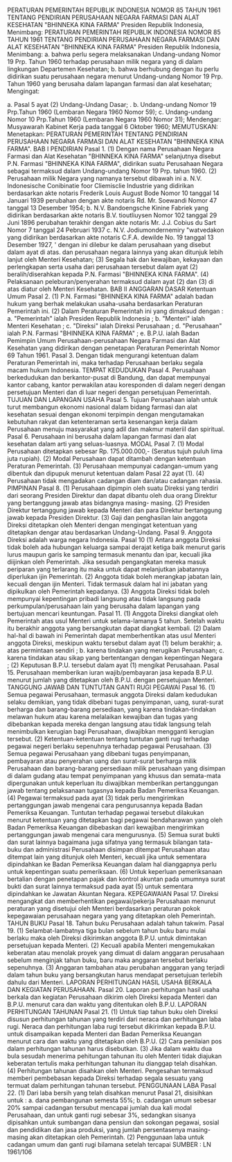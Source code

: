  PERATURAN PEMERINTAH REPUBLIK INDONESIA NOMOR 85 TAHUN 1961 TENTANG PENDIRIAN PERUSAHAAN NEGARA FARMASI DAN ALAT KESEHATAN "BHINNEKA KINA FARMA" Presiden Republik Indonesia, Menimbang: PERATURAN PEMERINTAH REPUBLIK INDONESIA NOMOR 85 TAHUN 1961 TENTANG PENDIRIAN PERUSAHAAN NEGARA FARMASI DAN ALAT KESEHATAN "BHINNEKA KINA FARMA" Presiden Republik Indonesia, Menimbang:
a. bahwa perlu segera melaksanakan Undang-undang Nomor 19 Prp. Tahun 1960 terhadap perusahaan milik negara yang di dalam lingkungan Departemen Kesehatan;
b. bahwa berhubung dengan itu perlu didirikan suatu perusahaan negara menurut Undang-undang Nomor 19 Prp. Tahun 1960 yang berusaha dalam lapangan farmasi dan alat kesehatan;
Mengingat:

a. Pasal 5 ayat (2) Undang-Undang Dasar;
. b. Undang-undang Nomor 19 Prp.Tahun 1960 (Lembaran Negara 1960 Nomor 59);
c. Undang-undang Nomor 10 Prp.Tahun 1960 (Lembaran Negara 1960 Nomor 31); Mendengar: Musyawarah Kabinet Kerja pada tanggal 6 Oktober 1960;
MEMUTUSKAN:
 Menetapkan: PERATURAN PEMERINTAH TENTANG PENDIRIAN PERUSAHAAN NEGARA FARMASI DAN ALAT KESEHATAN "BHINNEKA KINA FARMA". BAB I PENDIRIAN Pasal 1. (1) Dengan nama Perusahaan Negara Farmasi dan Alat Kesehatan "BHINNEKA KINA FARMA" selanjutnya disebut P.N. Farmasi "BHINNEKA KINA FARMA", didirikan suatu Perusahaan Negara sebagai termaksud dalam Undang-undang Nomor 19 Prp. tahun 1960. (2) Perusahaan milik Negara yang namanya tersebut dibawah ini a. N.V. Indonesische Conibinatie foor Cliemisclie Industrie yang didirikan berdasarkan akte notaris Frederik Louis August Bode Nomor 10 tanggal 14 Januari 1939 perubahan dengan akte notaris Rd. Mr. Soewandi Nomor 47 tanggal 13 Desember 1954;
b. N.V. Bandoengsche Kinine Fabriek yang didirikan berdasarkan akte notaris B.V. tioutliuysen Nomor 102 tanggal 29 Juni 1896 perubahan terakhir dengan akte notaris Mr. J.J. Cobius du Sart Nomor 7 tanggal 24 Pebruari 1937 c. N.V. Jodiumondernemiry "watvedakon yang didirikan berdasarkan akte notaris C.F.A. dewilde No. 19 tanggal 13 Desember 1927, ' dengan ini dilebur ke dalam perusahaan yang disebut dalam ayat di atas. dan perusahaan negara lainnya yang akan ditunjuk lebih lanjut oleh Menteri Kesehatan;
(3) Segala hak dan kewajiban, kekayaan dan perlengkapan serta usaha dari perusahaan tersebut dalam ayat (2) beralih/diserahkan kepada P.N. Farmasi "BHINNEKA KINA FARMA". (4) Pelaksanaan peleburan/penyerahan termaksud dalam ayat (2) dan (3) di atas diatur oleh Menteri Kesehatan. BAB II ANGGARAN DASAR Ketentuan Umum Pasal 2. (1) P.N. Farmasi "BHINNEKA KINA FARMA" adalah badan hukum yang berhak melakukan usaha-usaha berdasarkan Peraturan Pemerintah ini. (2) Dalam Peraturan Pemerintah ini yang dimaksud dengan :
a. "Pemerintah" ialah Presiden Republik Indonesia ;
b. "Menteri" ialah Menteri Kesehatan ;
c. "Direksi" ialah Direksi Perusahaan ;
d. "Perusahaan" ialah P.N. Farmasi "BHINNEKA KINA FARMA" ;
e. B.P.U. ialah Badan Pemimpin Umum Perusahaan-perusahaan Negara Farmasi dan Alat Kesehatan yang didirikan dengan penetapan Peraturan Pemerintah Nomor 69 Tahun 1961. Pasal 3. Dengan tidak mengurangi ketentuan dalam Peraturan Pemerintah ini, maka terhadap Perusahaan berlaku segala macam hukum Indonesia. TEMPAT KEDUDUKAN Pasal 4. Perusahaan berkedudukan dan berkantor-pusat di Bandung, dan dapat mempunyai kantor cabang, kantor perwakilan atau koresponden di dalam negeri dengan persetujuan Menteri dan di luar negeri dengan persetujuan Pemerintah. TUJUAN DAN LAPANGAN USAHA Pasal 5. Tujuan Perusahaan ialah untuk turut membangun ekonomi nasional dalam bidang farmasi dan alat kesehatan sesuai dengan ekonomi terpimpin dengan mengutamakan kebutuhan rakyat dan ketenteraman serta kesenangan kerja dalam Perusahaan menuju masyarakat yang adil dan makmur materiil dan spiritual. Pasal 6. Perusahaan ini berusaha dalam lapangan farmasi dan alat kesehatan dalam arti yang seluas-luasnya. MODAL Pasal 7. (1) Modal Perusahaan ditetapkan sebesar Rp. 175.000.000,- (Seratus tujuh puluh lima juta rupiah). (2) Modal Perusahaan dapat ditambah dengan ketentuan Peraturan Pemerintah. (3) Perusahaan mempunyai cadangan-umum yang dibentuk dan dipupuk menurut ketentuan dalam Pasal 22 ayat (1). (4) Perusahaan tidak mengadakan cadangan diam dan/atau cadangan rahasia. PIMPINAN Pasal 8. (1) Perusahaan dipimpin oleh suatu Direksi yang terdiri dari seorang Presiden Direktur dan dapat dibantu oleh dua orang Direktur yang bertanggung jawab atas bidangnya masing- masing. (2) Presiden Direktur tertanggung jawab kepada Menteri dan para Direktur bertanggung jawab kepada Presiden Direktur. (3) Gaji dan penghasilan lain anggota Direksi ditetapkan oleh Menteri dengan mengingat ketentuan yang ditetapkan dengar atau berdasarkan Undang-Undang. Pasal 9. Anggota Direksi adalah warga negara Indonesia. Pasal 10 (1) Antara anggota Direksi tidak boleh ada hubungan keluarga sampai derajat ketiga baik menurut garis lurus maupun garis ke samping termasuk menantu dan ipar, kecuali jika diijinkan oleh Pemerintah. Jika sesudah pengangkatan mereka masuk periparan yang terlarang itu maka untuk dapat melanjutkan jabatannya diperlukan ijin Pemerintah. (2) Anggota tidak boleh merangkap jabatan lain, kecuali dengan ijin Menteri. Tidak termasuk dalam hal ini jabatan yang dipikulkan oleh Pemerintah kepadanya. (3) Anggota Direksi tidak boleh mempunyai kepentingan pribadi langsung atau tidak langsung pada perkumpulan/perusahaan lain yang berusaha dalam lapangan yang bertujuan mencari keuntungan. Pasal 11. (1) Anggota Direksi diangkat oleh Pemerintah atas usul Menteri untuk selama-lamanya 5 tahun. Setelah waktu itu berakhir anggota yang bersangkutan dapat diangkat kembali. (2) Dalam hal-hal di bawah ini Pemerintah dapat memberhentikan atas usul Menteri anggota Direksi, meskipun waktu tersebut dalam ayat (1) belum berakhir;
a. atas permintaan sendiri ;
b. karena tindakan yang merugikan Perusahaan;
c. karena tindakan atau sikap yang bertentangan dengan kepentingan Negara ;
(2) Keputusan B.P.U. tersebut dalam ayat (1) mengikat Perusahaan. Pasal 15. Perusahaan memberikan iuran wajib/pembayaran jasa kepada B.P.U. menurut jumlah yang ditetapkan oleh B.P.U. dengan persetujuan Menteri. TANGGUNG JAWAB DAN TUNTUTAN GANTI RUGI PEGAWAI Pasal 16. (1) Semua pegawai Perusahaan, termasuk anggota Direksi dalam kedudukan selaku demikian, yang tidak dibebani tugas penyimpanan, uang, surat-surat berharga dan barang-barang persediaan, yang karena tindakan-tindakan melawan hukum atau karena melalaikan kewajiban dan tugas yang dibebankan kepada mereka dengan langsung atau tidak langsung telah menimbulkan kerugian bagi Perusahaan, diwajibkan mengganti kerugian tersebut. (2) Ketentuan-ketentuan tentang tuntutan ganti rugi terhadap pegawai negeri berlaku sepenuhnya terhadap pegawai Perusahaan. (3) Semua pegawai Perusahaan yang dibebani tugas penyimpanan, pembayaran atau penyerahan uang dan surat-surat berharga milik Perusahaan dan barang-barang persediaan milik perusahaan yang disimpan di dalam gudang atau tempat penyimpanan yang khusus dan semata-mata dipergunakan untuk keperluan itu diwajibkan memberikan pertanggungan jawab tentang pelaksanaan tugasnya kepada Badan Pemeriksa Keuangan. (4) Pegawai termaksud pada ayat (3) tidak perlu mengirimkan pertanggungan jawab mengenai cara pengurusannya kepada Badan Pemeriksa Keuangan. Tuntutan terhadap pegawai tersebut dilakukan menurut ketentuan yang ditetapkan bagi pegawai bendaharawan yang oleh Badan Pemeriksa Keuangan dibebaskan dari kewajiban mengirimkan pertanggungan jawab mengenai cara mengurusnya. (5) Semua surat bukti dan surat lainnya bagaimana juga sifatnya yang termasuk bilangan tata-buku dan administrasi Perusahaan disimpan ditempat Perusahaan atau ditempat lain yang ditunjuk oleh Menteri, kecuali jika untuk sementara dipindahkan ke Badan Pemeriksa Keuangan dalam hal dianggapnya perlu untuk kepentingan suatu pemeriksaan. (6) Untuk keperluan pemeriksanaan bertalian dengan penetapan pajak dan kontrol akuntan pada umumnya surat bukti dan surat lainnya termaksud pada ayat (5) untuk sementara dipindahkan ke Jawatan Akuntan Negara. KEPEGAWAIAN Pasal 17. Direksi mengangkat dan memberhentikan pegawai/pekerja Perusahaan menurut peraturan yang disetujui oleh Menteri berdasarkan peraturan pokok kepegawaian perusahaan negara yang yang ditetapkan oleh Pemerintah. TAHUN BUKU Pasal 18. Tahun buku Perusahaan adalah tahun takwim. Pasal 19. (1) Selambat-lambatnya tiga bulan sebelum tahun buku baru mulai berlaku maka oleh Direksi dikirimkan anggota B.P.U. untuk dimintakan persetujuan kepada Menteri. (2) Kecuali apabila Menteri mengemukakan keberatan atau menolak proyek yang dimuat di dalam anggaran perusahaan sebelum menginjak tahun buku, baru maka anggaran tersebut berlaku sepenuhnya. (3) Anggaran tambahan atau perubahan anggaran yang terjadi dalam tahun buku yang bersangkutan harus mendapat persetujuan terlebih dahulu dari Menteri. LAPORAN PERHITUNGAN HASIL USAHA BERKALA DAN KEGIATAN PERUSAHAAN. Pasal 20. Laporan perhitungan hasil usaha berkala dan kegiatan Perusahaan dikirim oleh Direksi kepada Menteri dan B.P.U. menurut cara dan waktu yang ditentukan oleh B.P.U. LAPORAN PERHITUNGAN TAHUNAN Pasal 21. (1) Untuk tiap tahun buku oleh Direksi disusun perhitungan tahunan yang terdiri dari neraca dan perhitungan laba rugi. Neraca dan perhitungan laba rugi tersebut dikirimkan kepada B.P.U. untuk disampaikan kepada Menteri dan Badan Pemeriksa Keuangan menurut cara dan waktu yang ditetapkan oleh B.P.U. (2) Cara penilaian pos dalam perhitungan tahunan harus disebutkan. (3) Jika dalam waktu dua bula sesudah menerima pehitungan tahunan itu oleh Menteri tidak diajukan keberatan tertulis maka perhitungan tahunan itu dianggap telah disahkan. (4) Perhitungan tahunan disahkan oleh Menteri. Pengesahan termaksud memberi pembebasan kepada Direksi terhadap segala sesuatu yang termuat dalam perhitungan tahunan tersebut. PENGGUNAAN LABA Pasal 22. (1) Dari laba bersih yang telah disahkan menurut Pasal 21, disisihkan untuk :
a. dana pembangunan semesta 55%;
b. cadangan umum sebesar 20% sampai cadangan tersubut mencapai jumlah dua kali modal Perusahaan, dan untuk ganti rugi sebesar 3%, sedangkan sisanya dipisahkan untuk sumbangan dana pensiun dan sokongan pegawai, sosial dan pendidikan dan jasa produksi, yang jumlah persentasenya masing-masing akan ditetapkan oleh Pemerintah. (2) Penggunaan laba untuk cadangan umum dan ganti rugi bilamana setelah tercapai SUMBER : LN 1961/106
